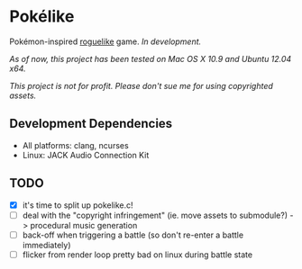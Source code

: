 # Pokélike

Pokémon-inspired [roguelike](http://en.wikipedia.org/wiki/Roguelike) game. *In development.*

_As of now, this project has been tested on Mac OS X 10.9 and Ubuntu 12.04 x64._

_This project is not for profit. Please don't sue me for using copyrighted assets._

## Development Dependencies

- All platforms: clang, ncurses
- Linux: JACK Audio Connection Kit

## TODO

- [x] it's time to split up pokelike.c!
- [ ] deal with the "copyright infringement" (ie. move assets to submodule?) -> procedural music generation
- [ ] back-off when triggering a battle (so don't re-enter a battle immediately)
- [ ] flicker from render loop pretty bad on linux during battle state
